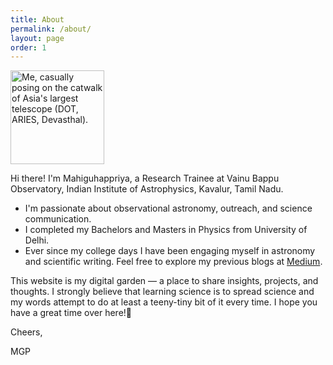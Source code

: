```yaml
---
title: About
permalink: /about/
layout: page
order: 1
---
```

<p>
  <img src="/assets/avatar.jpg" alt="Me, casually posing on the catwalk of Asia's largest telescope (DOT, ARIES, Devasthal)." width="150"/>
</p>



Hi there! I'm Mahiguhappriya, a Research Trainee at Vainu Bappu Observatory, Indian Institute of Astrophysics, Kavalur, Tamil Nadu.  

 - I'm passionate about observational astronomy, outreach, and science communication.
 - I completed my Bachelors and Masters in Physics from University of Delhi.
 - Ever since my college days I have been engaging myself in astronomy and scientific writing. Feel free to explore my previous blogs at [Medium](https://medium.com/@m-prakash02).

This website is my digital garden — a place to share insights, projects, and thoughts. I strongly believe that learning science is to spread science and my words attempt to do at least a teeny-tiny bit of it every time. I hope you have a great time over here!🌌

Cheers,

MGP

